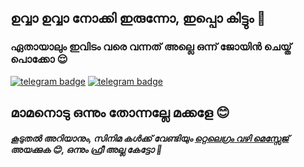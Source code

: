 ## ഉവ്വാ ഉവ്വാ നോക്കി ഇരുന്നോ, ഇപ്പൊ കിട്ടും 🤤

### ഏതായാലും ഇവിടം വരെ വന്നത് അല്ലെ ഒന്ന് ജോയിൻ ചെയ്ത് പൊക്കോ 😌
[![telegram badge](https://img.shields.io/badge/𝗚𝗥𝗢𝗨𝗣-30302f?style=for-the-badge&logo=telegram)](https://telegram.dog/MOVIECLUB_CHAT)
[![telegram badge](https://img.shields.io/badge/𝗖𝗛𝗔𝗡𝗡𝗘𝗟-30302f?style=for-the-badge&logo=telegram)](https://telegram.dog/MovieClubOfficiall)
## മാമനൊടു ഒന്നും തോന്നല്ലേ മക്കളേ 😊


##### കൂടുതൽ അറിയാനും, സിനിമ കൾക്ക് വേണ്ടിയും [റ്റെലെഗ്രം വഴി മെസ്സേജ്](https://telegram.dog/MOVIECLUB_CHAT) അയക്കുക 😊, ഒന്നും ഫ്രീ അല്ല കേട്ടോ 🥴
